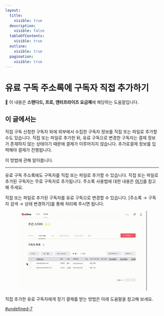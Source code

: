 ```yaml
---
layout:
  title:
    visible: true
  description:
    visible: false
  tableOfContents:
    visible: true
  outline:
    visible: true
  pagination:
    visible: true
---
```


# 유료 구독 주소록에 구독자 직접 추가하기

**💬** 이 내용은 **스탠다드, 프로, 엔터프라이즈 요금제**에 해당하는 도움말입니다.

## 이 글에서는

직접 구독 신청한 구독자 외에 외부에서 수집한 구독자 정보를 직접 또는 파일로 추가할 수도 있습니다. 직접 또는 파일로 추가한 뒤, 유료 구독으로 변경한 구독자는 결제 정보가 존재하지 않는 상태이기 때문에 결제가 이루어지지 않습니다. 추가로결제 정보를 입력해야 결제가 진행됩니다.

이 방법에 관해 알아봅니다.

***

유료 구독 주소록에도 구독자를 직접 또는 파일로 추가할 수 있습니다. 직접 또는 파일로 추가된 구독자는 무료 구독자로 추가됩니다. 주소록 사용법에 대한 내용은 [여기](../../list/adding-managing-subscriber/add.md)를 참고해 주세요.

직접 또는 파일로 추가된 구독자를 유료 구독으로 변경할 수 있습니다. \[주소록 → 구독자 검색 → 상태 변경하기]를 통해 처리해 주시면 됩니다.

<figure><img src="../../.gitbook/assets/image (65).png" alt=""><figcaption></figcaption></figure>



직접 추가한 유료 구독자에게 정기 결제를 받는 방법은 아래 도움말을 참고해 보세요.

[#undefined-7](../questions.md#undefined-7 "mention")
